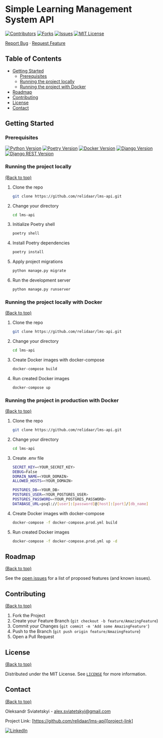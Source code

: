 # Simple Learning Management System API

[![Contributors][contributors-shield]][contributors-url]
[![Forks][forks-shield]][forks-url]
[![Issues][issues-shield]][issues-url]
[![MIT License][license-shield]][license-url]

[Report Bug][project-issues-link]
·
[Request Feature][project-issues-link]


## Table of Contents

- [Getting Started](#getting-started)
  - [Prerequisites](#prerequisites)
  - [Running the project locally](#running-the-project-locally)
  - [Running the project with Docker](#running-the-project-locally-with-docker)
- [Roadmap](#roadmap)
- [Contributing](#contributing)
- [License](#license)
- [Contact](#contact)



## Getting Started

### Prerequisites

[![Python Version][python-shield]][python-url]
[![Poetry Version][poetry-shield]][poetry-url]
[![Docker Version][docker-shield]][docker-url]
[![Django Version][django-shield]][django-url]
[![Django REST Version][djangorest-shield]][djangorest-url]


### Running the project locally
[(Back to top)](#table-of-contents)

1. Clone the repo
   ```sh
   git clone https://github.com/relidaar/lms-api.git
   ```
2. Change your directory
   ```sh
   cd lms-api
   ```
3. Initialize Poetry shell 
   ```sh
   poetry shell
   ``` 
4. Install Poetry dependencies
   ```sh
   poetry install
   ```
5. Apply project migrations
   ```sh
   python manage.py migrate
   ```
6. Run the development server 
   ```sh
   python manage.py runserver
   ```


### Running the project locally with Docker
[(Back to top)](#table-of-contents)

1. Clone the repo
   ```sh
   git clone https://github.com/relidaar/lms-api.git
   ```
2. Change your directory
   ```sh
   cd lms-api
   ```
3. Create Docker images with docker-compose
   ```sh
   docker-compose build
   ```
5. Run created Docker images
   ```sh
   docker-compose up
   ```



### Running the project in production with Docker
[(Back to top)](#table-of-contents)

1. Clone the repo
   ```sh
   git clone https://github.com/relidaar/lms-api.git
   ```
2. Change your directory
   ```sh
   cd lms-api
   ```
3. Create .env file
   ```sh
   SECRET_KEY=<YOUR_SECRET_KEY>
   DEBUG=False
   DOMAIN_NAME=<YOUR_DOMAIN>
   ALLOWED_HOSTS=<YOUR_DOMAIN>

   POSTGRES_DB=<YOUR_DB>
   POSTGRES_USER=<YOUR_POSTGRES_USER>
   POSTGRES_PASSWORD=<YOUR_POSTGRES_PASSWORD>
   DATABASE_URL=psql://[user]:[password]@[host]:[port]/[db_name]
   ```
3. Create Docker images with docker-compose
   ```sh
   docker-compose -f docker-compose.prod.yml build
   ```
5. Run created Docker images
   ```sh
   docker-compose -f docker-compose.prod.yml up -d
   ```



## Roadmap
[(Back to top)](#table-of-contents)

See the [open issues][project-issues-link] for a list of proposed features (and known issues).



## Contributing
[(Back to top)](#table-of-contents)

1. Fork the Project
2. Create your Feature Branch (`git checkout -b feature/AmazingFeature`)
3. Commit your Changes (`git commit -m 'Add some AmazingFeature'`)
4. Push to the Branch (`git push origin feature/AmazingFeature`)
5. Open a Pull Request



## License
[(Back to top)](#table-of-contents)

Distributed under the MIT License. See  [`LICENSE`][license-url] for more information.



## Contact
[(Back to top)](#table-of-contents)

Oleksandr Sviatetskyi - alex.sviatetskyi@gmail.com

Project Link: [https://github.com/relidaar/lms-api][project-link]

[![LinkedIn][linkedin-shield]][linkedin-url]



[project-link]: https://github.com/relidaar/lms-api
[project-issues-link]: https://github.com/relidaar/lms-api/issues

[contributors-shield]: https://img.shields.io/github/contributors/relidaar/lms-api?style=for-the-badge
[contributors-url]: https://github.com/relidaar/lms-api/graphs/contributors

[forks-shield]: https://img.shields.io/github/forks/relidaar/lms-api?style=for-the-badge
[forks-url]: https://github.com/relidaar/lms-api/network/members

[issues-shield]: https://img.shields.io/github/issues/relidaar/lms-api?style=for-the-badge
[issues-url]: https://github.com/relidaar/lms-api/issues

[license-shield]: https://img.shields.io/github/license/relidaar/lms-api?style=for-the-badge
[license-url]: https://github.com/relidaar/lms-api/blob/main/LICENSE

[linkedin-shield]: https://img.shields.io/badge/-LinkedIn-black.svg?style=for-the-badge&logo=linkedin&colorB=555
[linkedin-url]: https://www.linkedin.com/in/oleksandr-sviatetskyi-45424b143/

[python-shield]: https://img.shields.io/badge/python-3.9-brightgreen.svg?style=flat-square
[python-url]: https://python.org

[poetry-shield]:  https://img.shields.io/badge/poetry-1.1.6-brightgreen.svg?style=flat-square
[poetry-url]: https://python-poetry.org/

[docker-shield]:  https://img.shields.io/badge/docker--brightgreen.svg?style=flat-square
[docker-url]: https://www.docker.com/

[django-shield]: https://img.shields.io/badge/django-3.1.8-brightgreen.svg?style=flat-square
[django-url]: https://djangoproject.com

[djangorest-shield]: https://img.shields.io/badge/django_rest-3.12.4-brightgreen.svg?style=flat-square
[djangorest-url]: https://www.django-rest-framework.org/
